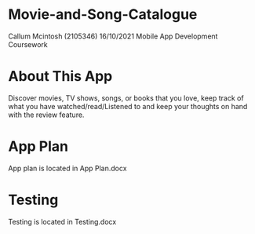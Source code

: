 # Movie-and-Song-Catalogue
Callum Mcintosh (2105346) 16/10/2021 Mobile App Development Coursework

# About This App 
Discover movies, TV shows, songs, or books that you love, keep track of what you have watched/read/Listened to and keep your thoughts on hand with the review feature. 

# App Plan
App plan is located in App Plan.docx

# Testing
Testing is located in Testing.docx
